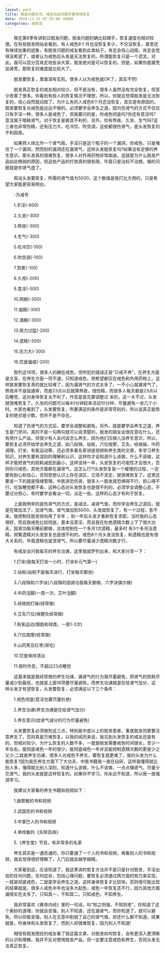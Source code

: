 ```yaml
---
layout: post
title: 脱发问题补充、戒色后如何更好更快地恢复
date: 2019-11-15 07:55:00 +0800
categories: 戒邪淫
---
```


　　我在第8季有讲到过脱发问题，脱发问题的确比较棘手，恢复速度也相对较慢。在有些脱发网站会看到，有人戒色8个月也没恢复多少，不仅没恢复，甚至还有继续加重的迹象，有脱发问题的戒友看到此类帖子，肯定会信心动摇，肯定会觉得没希望了，或者认为戒色后头发是无法恢复的，所谓能恢复只是一个谎言。对此，我可以百分百肯定地告诉大家，脱发绝对是可以恢复的，但是，如果你是雄秃加肾秃，那恢复的难度就比较大了。
　　脱发要恢复，里面深有玄机，很多人以为戒色就OK了，其实不然!
　　脱发真正恢复的戒友相对较少，但不是没有，很多人虽然没有完全恢复，但至少改善了很多。你看到有些人的恢复情况不理想，所以，你就会觉得脱发是无法恢复的，信心自然就动摇了。为什么有的人戒色8个月还没恢复，其实是有原因的，脱发要恢复光戒色是远远不够的，必须要学会养生之道，因为伤肾气的方式不仅仅只有手淫一种，很多人是戒色了，但我要问的是，你戒色彻底吗?你还有意淫吗?意淫属于暗耗肾气，对于恢复是极其不利的，另外，你有熬夜、久坐、生气吗?这三者也非常伤精，还有压力大、吃冷饮、吹空调，这些都很伤肾气，是头发恢复的不利因素。
　　如果把人体比作一个肾气瓶，手淫只是这个瓶子的一个漏洞，你戒色，只是堵住了一个漏洞，然而别的漏洞还在漏肾气，这样头发能恢复吗?如果没有足够的养生意识，那头发真的很难恢复，很多人对外用药物非常痴迷，这就是为什么脱发产品如此畅销的原因，但这些产品的疗效真的很有限，毕竟只是治标不治根，根的问题就是你肾气虚了。
　　假设头发要恢复，所需的肾气值为5000，这个数值是我打比方用的，只是希望大家能更容易明白。
　　-为减号
　　1.手淫(-600)
　　2.久坐(-300)
　　3.熬夜(-300)
　　4.生气(-300)
　　5.吃冷饮(-100)
　　6.吹空调(-100)
　　7.劳累(-100)
　　8.久视(-200)
　　9.意淫(-500)
　　10.网瘾(-300)
　　11.烟瘾(-300)
　　12.酒瘾(-300)
　　13.用力过猛(-200)
　　14.遗精(-500)
　　15.压力大(-300)
　　16.饮食偏咸(-200)
　　暂列这16项，很多人的确在戒色，但所犯的错误正是“只戒不养”，在养生方面是文盲，在养生方面一窍不通，只知道戒色，把希望都压在戒色和外用药物上，这样脱发要恢复真的就比较难了，因为漏肾气的方式太多了，一不小心就漏肾气了，熬夜并不是指通宵，而是23点以后就算熬夜，很伤精，而很多人每天都是23点以后睡觉，这对身体恢复太不利了，作息是首先要调整过 来的，这一关不过，头发就很难恢复了。久坐的问题可以每40分钟起来活动10分钟，尽量避免一坐几个小时。大家也看到了，头发要恢复，所要满足的条件是非常苛刻的，所以说真正能恢复的绝对是少数，但并不是不存在。
　　知道了伤肾气的方式后，要学会调整和避免，另外，就是要学会养生之道。养生是门学问，真的不是一句两句就可以说清楚的，脱发的朋友会很在意吃什么，还有用什么产品，但很少有人会问该怎么养生，因为他们压根儿没养生意识，所以，要恢复必须开始学会养生之道，如八段锦，站桩，穴位按摩，艾灸，经络操，中药调理，打坐，有氧运动等，还必须多看名家讲座视频和养生类的文章，多学习养生知识，对养生要有深刻的理解和认识，这样你才会知道什么该做，什么不该做，这样才能把肾气的损耗减低到最小，这样坚持一年，头发恢复的可能性才会很大，否则你只戒色，其他方面都在漏肾气，这怎么行?!头发恢复是一个缓慢的过程，一定要有耐心和信心，否则思想认识上存在误区，立场不坚定，就很难恢复了。这里还要说一下的就是情绪管理，中医讲恐伤肾，很多人一脱发就恐惧得不行，担心得不行，吃饭睡觉都不香，这种心态对头发恢复也是很不利的，必须学会调整心态，不要过分担心，有时要学会看淡一切，淡定一些，这样的心态才有利于恢复。
　　上面我例举的是伤肾气的方式，是减法，减肾气值，而你学会养生之道后，就是在做加法了，加肾气值，肾气值加到5000，头发就恢复了，有一个过程，急不来。我控制住脱发倾向用了半年 ，到一年后头发才重新恢复浓密，当时我的心态很好，而且我戒色比较彻底，基本没意淫，而且我在杜绝遗精次数上下了很大功夫，固肾功每天睡前都做，总体控制在一个多月1次遗精，最多时 有3个多月没遗精。频繁遗精对头发恢复也是很不利的，戒色8个月头发没恢复，和遗精也是有很大关系的，毕竟遗精也是泄肾气，所以要尽量减少遗精次数才行。
　　有戒友会问我每天的养生功课，这季我就罗列出来，和大家分享一下：
　　1.打坐(我每天打坐一小时，打坐补元气第一)
　　2.站桩(站桩不是每天进行，打坐每天都坐)
　　3.八段锦和六字诀(八段锦的固肾功我每天都做，六字诀偶尔做)
　　4.中药泡脚(一周一次，艾叶泡脚)
　　5.经络拍打操(经常做)
　　6.艾灸穴位(保健灸经常做)
　　7.有氧运动(慢跑和球类，一周1-3次)
　　8.穴位按摩(经常做)
　　9.山药黑豆红枣(常吃)
　　10.饮食保持清淡
　　11.按时作息，不超过23点睡觉
　　这基本就是我经常做的养生功课，漏肾气的行为我尽量避免，把肾气的损耗尽量减少到最低，也就是上面16项要尽量避免，而养生功课就是在给肾气加分，这样头发才有望恢复，头发要恢复，必须满足以下三个条件：
　　1.戒色彻底(意淫也要尽量杜绝)
　　2.养生功课(养生功课是在给肾气加分)
　　3.养生意识(给肾气减分的行为尽量避免)
　　头发要恢复必须做到这三点，特别是中度以上的脱发患者，重度脱发则更要注意养生了，否则真是万难恢复。以我的阅历来说，我见到头发恢复的戒友还是有的，但相对较少，为什么恢复的人数不多，一就是脱发需要戒色时间很长，至少一年左右，能彻底戒色一年的很少，能彻底戒色一年并且能控制遗精次数的更是少之又少;二就是养生功课，很多人光戒色不养生，要恢复就更难了。我的头发为什么能恢复?因为我在养生方面下了大功夫，中医书籍我一直在钻研，这样我懂得就比别人多，懂得就比别人深刻，知道什么该做，什么不该做，一点点赚肾气，尽量少花肾气，我的头发就是这样恢复的。如果你不学习，你永远不知道，所以我一直强调学习。
　　我建议大家看的养生书籍和视频如下：
　　1.曲黎敏的书和视频
　　2.武国忠的书和视频
　　3.中里巴人的书和视频
　　4.单桂敏的《灸除百病》
　　5.《养生堂》节目，有非常多的名家
　　养生其实是一通百通的，你只要通了一个人的书和视频，再看别人的书和视频，就会觉得很好理解了，入门后就会越学越精。
　　大家看到这，应该知道了，我这季讲的恢复方法并不是只是针对脱发，手淫出现的任何问题，任何症状，包括心理问题，要恢复必须通过两方面的努力来实现，一就是彻底戒色，二就是学会养生之道。这样身体恢复才比较快，否则很可能出现的结果就是，很多人戒色半年也没多大起色，戒色一年恢复还不行，因为其他方面漏得实在太多了。只知其一，不知其二。只知戒色，不知养生。
　　我非常喜欢《黄帝内经》里的一句话，叫“知之则强，不知则老”，你知道了这个奥妙的道理，你就会变强，别人不知道，还在漏肾气，而你知道了，就可以避免，所以你能变强，别人在无意中削弱了自己的肾气值，却还什么都不知道。结果就是，你身体和头发恢复了，而别人却很难恢复，因为别人不知道!
　　相信有脱发困扰的戒友看了我这篇文章，对脱发如何恢复，会有更深入更清晰的认识和理解。我并不反对使用脱发产品，但一定要注意戒色和养生，否则头发无法真正恢复。